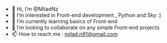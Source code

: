 - 👋 Hi, I’m @MiladNz
- 👀 I’m interested in Front-end development , Python and Sky :)
- 🌱 I’m currently learning basics of Front-end
- 💞️ I’m looking to collaborate on any simple Front-end projects 
- 📫 How to reach me : milad.n91@gmail.com

<!---
MiladNz/MiladNz is a ✨ special ✨ repository because its `README.md` (this file) appears on your GitHub profile.
You can click the Preview link to take a look at your changes.
--->
